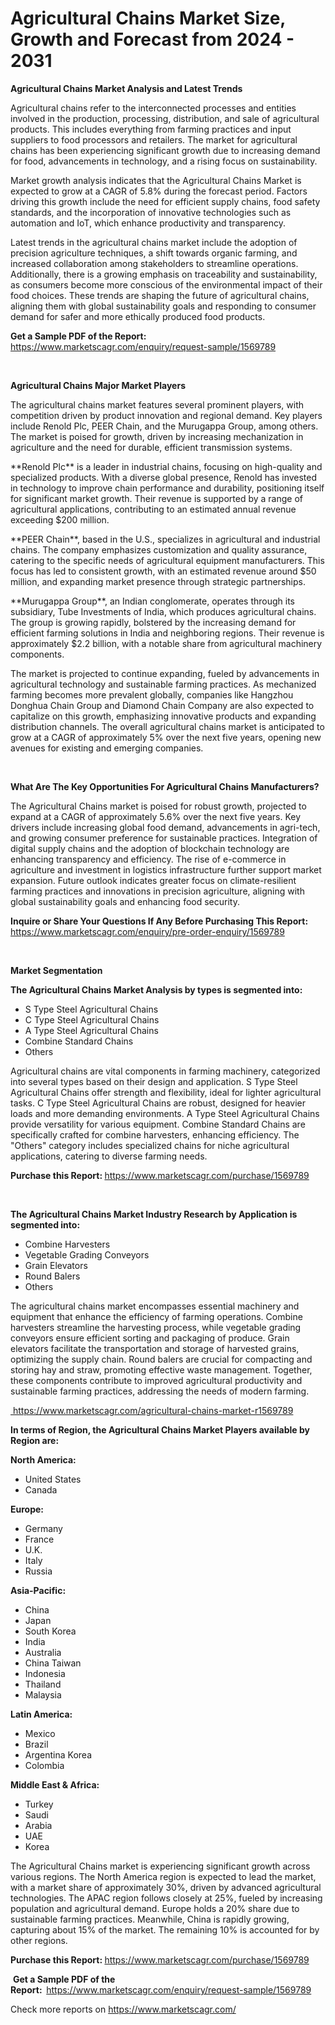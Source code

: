 <p><h1>Agricultural Chains Market Size, Growth and Forecast from 2024 - 2031</h1></p><p><strong>Agricultural Chains Market Analysis and Latest Trends</strong></p>
<p><p>Agricultural chains refer to the interconnected processes and entities involved in the production, processing, distribution, and sale of agricultural products. This includes everything from farming practices and input suppliers to food processors and retailers. The market for agricultural chains has been experiencing significant growth due to increasing demand for food, advancements in technology, and a rising focus on sustainability.</p><p>Market growth analysis indicates that the Agricultural Chains Market is expected to grow at a CAGR of 5.8% during the forecast period. Factors driving this growth include the need for efficient supply chains, food safety standards, and the incorporation of innovative technologies such as automation and IoT, which enhance productivity and transparency.</p><p>Latest trends in the agricultural chains market include the adoption of precision agriculture techniques, a shift towards organic farming, and increased collaboration among stakeholders to streamline operations. Additionally, there is a growing emphasis on traceability and sustainability, as consumers become more conscious of the environmental impact of their food choices. These trends are shaping the future of agricultural chains, aligning them with global sustainability goals and responding to consumer demand for safer and more ethically produced food products.</p></p>
<p><strong>Get a Sample PDF of the Report:&nbsp;</strong> <a href="https://www.marketscagr.com/enquiry/request-sample/1569789?utm_campaign=1868&utm_medium=2&utm_source=Github&utm_content=ia&utm_term=29122024&utm_id=agricultural-chains">https://www.marketscagr.com/enquiry/request-sample/1569789</a></p>
<p>&nbsp;</p>
<p><strong>Agricultural Chains Major Market Players</strong></p>
<p><p>The agricultural chains market features several prominent players, with competition driven by product innovation and regional demand. Key players include Renold Plc, PEER Chain, and the Murugappa Group, among others. The market is poised for growth, driven by increasing mechanization in agriculture and the need for durable, efficient transmission systems.</p><p>**Renold Plc** is a leader in industrial chains, focusing on high-quality and specialized products. With a diverse global presence, Renold has invested in technology to improve chain performance and durability, positioning itself for significant market growth. Their revenue is supported by a range of agricultural applications, contributing to an estimated annual revenue exceeding $200 million.</p><p>**PEER Chain**, based in the U.S., specializes in agricultural and industrial chains. The company emphasizes customization and quality assurance, catering to the specific needs of agricultural equipment manufacturers. This focus has led to consistent growth, with an estimated revenue around $50 million, and expanding market presence through strategic partnerships.</p><p>**Murugappa Group**, an Indian conglomerate, operates through its subsidiary, Tube Investments of India, which produces agricultural chains. The group is growing rapidly, bolstered by the increasing demand for efficient farming solutions in India and neighboring regions. Their revenue is approximately $2.2 billion, with a notable share from agricultural machinery components.</p><p>The market is projected to continue expanding, fueled by advancements in agricultural technology and sustainable farming practices. As mechanized farming becomes more prevalent globally, companies like Hangzhou Donghua Chain Group and Diamond Chain Company are also expected to capitalize on this growth, emphasizing innovative products and expanding distribution channels. The overall agricultural chains market is anticipated to grow at a CAGR of approximately 5% over the next five years, opening new avenues for existing and emerging companies.</p></p>
<p>&nbsp;</p>
<p><strong>What Are The Key Opportunities For Agricultural Chains Manufacturers?</strong></p>
<p><p>The Agricultural Chains market is poised for robust growth, projected to expand at a CAGR of approximately 5.6% over the next five years. Key drivers include increasing global food demand, advancements in agri-tech, and growing consumer preference for sustainable practices. Integration of digital supply chains and the adoption of blockchain technology are enhancing transparency and efficiency. The rise of e-commerce in agriculture and investment in logistics infrastructure further support market expansion. Future outlook indicates greater focus on climate-resilient farming practices and innovations in precision agriculture, aligning with global sustainability goals and enhancing food security.</p></p>
<p><strong>Inquire or Share Your Questions If Any Before Purchasing This Report:</strong> <a href="https://www.marketscagr.com/enquiry/pre-order-enquiry/1569789?utm_campaign=1868&utm_medium=2&utm_source=Github&utm_content=ia&utm_term=29122024&utm_id=agricultural-chains">https://www.marketscagr.com/enquiry/pre-order-enquiry/1569789</a></p>
<p>&nbsp;</p>
<p><strong>Market Segmentation</strong></p>
<p><strong>The Agricultural Chains Market Analysis by types is segmented into:</strong></p>
<p><ul><li>S Type Steel Agricultural Chains</li><li>C Type Steel Agricultural Chains</li><li>A Type Steel Agricultural Chains</li><li>Combine Standard Chains</li><li>Others</li></ul></p>
<p><p>Agricultural chains are vital components in farming machinery, categorized into several types based on their design and application. S Type Steel Agricultural Chains offer strength and flexibility, ideal for lighter agricultural tasks. C Type Steel Agricultural Chains are robust, designed for heavier loads and more demanding environments. A Type Steel Agricultural Chains provide versatility for various equipment. Combine Standard Chains are specifically crafted for combine harvesters, enhancing efficiency. The "Others" category includes specialized chains for niche agricultural applications, catering to diverse farming needs.</p></p>
<p><strong>Purchase this Report:&nbsp;</strong><a href="https://www.marketscagr.com/purchase/1569789?utm_campaign=1868&utm_medium=2&utm_source=Github&utm_content=ia&utm_term=29122024&utm_id=agricultural-chains">https://www.marketscagr.com/purchase/1569789</a></p>
<p>&nbsp;</p>
<p><strong>The Agricultural Chains Market Industry Research by Application is segmented into:</strong></p>
<p><ul><li>Combine Harvesters</li><li>Vegetable Grading Conveyors</li><li>Grain Elevators</li><li>Round Balers</li><li>Others</li></ul></p>
<p><p>The agricultural chains market encompasses essential machinery and equipment that enhance the efficiency of farming operations. Combine harvesters streamline the harvesting process, while vegetable grading conveyors ensure efficient sorting and packaging of produce. Grain elevators facilitate the transportation and storage of harvested grains, optimizing the supply chain. Round balers are crucial for compacting and storing hay and straw, promoting effective waste management. Together, these components contribute to improved agricultural productivity and sustainable farming practices, addressing the needs of modern farming.</p></p>
<p><a href="https://www.marketscagr.com/agricultural-chains-market-r1569789?utm_campaign=1868&utm_medium=2&utm_source=Github&utm_content=ia&utm_term=29122024&utm_id=agricultural-chains">&nbsp;https://www.marketscagr.com/agricultural-chains-market-r1569789</a></p>
<p><strong>In terms of Region, the Agricultural Chains Market Players available by Region are:</strong></p>
<p>
    <p> <strong> North America: </strong>
        <ul>
            <li>United States</li>
            <li>Canada</li>
        </ul>
        </p> 
    <p> <strong> Europe: </strong>
        <ul>
            <li>Germany</li>
            <li>France</li>
            <li>U.K.</li>
            <li>Italy</li>
            <li>Russia</li>
        </ul>
        </p> 
    <p> <strong> Asia-Pacific: </strong>
        <ul>
            <li>China</li>
            <li>Japan</li>
            <li>South Korea</li>
            <li>India</li>
            <li>Australia</li>
            <li>China Taiwan</li>
            <li>Indonesia</li>
            <li>Thailand</li>
            <li>Malaysia</li>
        </ul>
        </p> 
    <p> <strong> Latin America: </strong>
        <ul>
            <li>Mexico</li>
            <li>Brazil</li>
            <li>Argentina Korea</li>
            <li>Colombia</li>
        </ul>
        </p> 
    <p> <strong> Middle East & Africa: </strong>
        <ul>
            <li>Turkey</li>
            <li>Saudi</li>
            <li>Arabia</li>
            <li>UAE</li>
            <li>Korea</li>
        </ul>
    </p>
    </p>
<p><p>The Agricultural Chains market is experiencing significant growth across various regions. The North America region is expected to lead the market, with a market share of approximately 30%, driven by advanced agricultural technologies. The APAC region follows closely at 25%, fueled by increasing population and agricultural demand. Europe holds a 20% share due to sustainable farming practices. Meanwhile, China is rapidly growing, capturing about 15% of the market. The remaining 10% is accounted for by other regions.</p></p>
<p><strong>Purchase this Report: </strong><a href="https://www.marketscagr.com/purchase/1569789?utm_campaign=1868&utm_medium=2&utm_source=Github&utm_content=ia&utm_term=29122024&utm_id=agricultural-chains">https://www.marketscagr.com/purchase/1569789</a></p>
<p>&nbsp;<strong>Get a Sample PDF of the Report:&nbsp;&nbsp;</strong><a href="https://www.marketscagr.com/enquiry/request-sample/1569789?utm_campaign=1868&utm_medium=2&utm_source=Github&utm_content=ia&utm_term=29122024&utm_id=agricultural-chains">https://www.marketscagr.com/enquiry/request-sample/1569789</a></p>
<p><strong></strong></p>
<p>Check more reports on <a href="https://www.marketscagr.com/?utm_campaign=1868&utm_medium=2&utm_source=Github&utm_content=ia&utm_term=29122024&utm_id=agricultural-chains">https://www.marketscagr.com/</a></p>